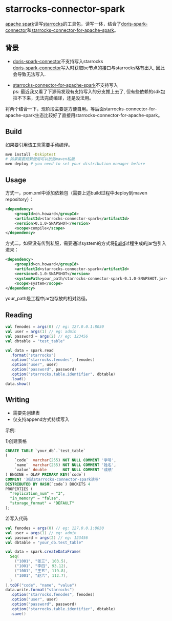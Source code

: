 # starrocks-connector-spark
[apache spark](https://github.com/apache/spark)读写[starrocks](https://github.com/StarRocks/starrocks)的工具包，读写一体，结合了[doris-spark-connector](https://github.com/apache/doris-spark-connector)和[starrocks-connector-for-apache-spark](https://github.com/StarRocks/starrocks-connector-for-apache-spark)。


## 背景
- [doris-spark-connector](https://github.com/apache/doris-spark-connector)不支持写入starrocks    
[doris-spark-connector](https://github.com/apache/doris-spark-connector)写入时获取be节点的接口与starrocks略有出入, 因此会导致无法写入.

- [starrocks-connector-for-apache-spark](https://github.com/StarRocks/starrocks-connector-for-apache-spark)不支持写入   
ps: 最近我又看了下源码发现有支持写入的分支推上去了, 但有些依赖的sdk包拉不下来，无法完成编译，还是没法用。

将两个结合一下，现阶段主要是方便自用。等后面starrocks-connector-for-apache-spark生态比较好了直接用starrocks-connector-for-apache-spark。

## Build

如果要引用该工具需要手动编译。

```bash
mvn install -Dskiptest
# 如果需要频繁使用可以放到maven私服
mvn deploy # you need to set your distribution manager before
```

## Usage

方式一，pom.xml中添加依赖包（需要上述build过程中deploy到maven repository）：

```xml
<dependency>
    <groupId>cn.howard</groupId>
    <artifactId>starrocks-connector-spark</artifactId>
    <version>0.1.0-SNAPSHOT</version>
    <scope>compile</scope>
</dependency>
```

方式二，如果没有传到私服，需要通过system的方式将[Build](#Build)过程生成的jar包引入进来：

```xml
<dependency>
    <groupId>cn.howard</groupId>
    <artifactId>starrocks-connector-spark</artifactId>
    <version>0.1.0-SNAPSHOT</version>
    <systemPath>your_path/starrocks-connector-spark-0.1.0-SNAPSHOT.jar</systemPath>
    <scope>system</scope>
</dependency>
```

your_path是工程中jar包存放的相对路径。

## Reading

```scala
val fenodes = args(0) // eg: 127.0.0.1:8030
val user = args(1) // eg: admin
val password = args(2) // eg: 123456
val dbtable = "test_table"

val data = spark.read
  .format("starrocks")
  .option("starrocks.fenodes", fenodes)
  .option("user", user)
  .option("password", password)
  .option("starrocks.table.identifier", dbtable)
  .load()
data.show()
```



## Writing

- 需要先创建表
- 仅支持append方式持续写入

示例:

1)创建表格    

```sql
CREATE TABLE `your_db`.`test_table`
(
    `code`  varchar(255) NOT NULL COMMENT '学号',
    `name`  varchar(255) NOT NULL COMMENT '姓名',
    `value` double       NOT NULL COMMENT '成绩'
) ENGINE = OLAP PRIMARY KEY(`code`)
COMMENT '测试starrocks-connector-spark读写'
DISTRIBUTED BY HASH(`code`) BUCKETS 4
PROPERTIES (
  "replication_num" = "3",
  "in_memory" = "false",
  "storage_format" = "DEFAULT"
);
```

2)写入代码

```scala
val fenodes = args(0) // eg: 127.0.0.1:8030
val user = args(1) // eg: admin
val password = args(2) // eg: 123456
val dbtable = "your_db.test_table"

val data = spark.createDataFrame(
  Seq(
    ("1001", "张三", 103.5),
    ("1001", "李四", 93.12),
    ("1001", "王五", 119.8),
    ("1001", "赵六", 112.7),
  )
).toDF("code", "name", "value")
data.write.format("starrocks")
  .option("starrocks.fenodes", fenodes)
  .option("user", user)
  .option("password", password)
  .option("starrocks.table.identifier", dbtable)
  .save()
```













